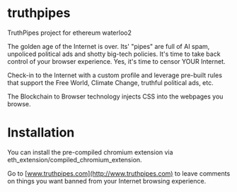 # truthpipes
TruthPipes project for ethereum waterloo2

The golden age of the Internet is over. Its' "pipes" are full of AI spam, unpoliced political ads and shotty big-tech policies. It's time to take back control of your browser experience. Yes, it's time to censor YOUR Internet.

Check-in to the Internet with a custom profile and leverage pre-built rules that support the Free World, Climate Change, truthful political ads, etc.

The Blockchain to Browser technology injects CSS into the webpages you browse.

# Installation
You can install the pre-compiled chromium extension via eth_extension/compiled_chromium_extension.

Go to [www.truthpipes.com](http://www.truthpipes.com) to leave comments on things you want banned from your Internet browsing experience.
